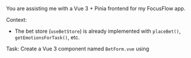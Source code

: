 You are assisting me with a Vue 3 + Pinia frontend for my FocusFlow app.

Context:
- The bet store (`useBetStore`) is already implemented with `placeBet()`, `getEmotionsForTask()`, etc.

Task:
Create a Vue 3 component named `BetForm.vue` using <script setup>.
Requirements:
1. Displays total logs, average per day, most common emotion, and recent trend with visual indicators
2. Bar chart showing all emotions logged with color coding (green for positive, red for negative, gray for neutral)
3. Side-by-side view of top 5 emotions logged before starting tasks vs after completing them
4. Handles loading, error, and empty states gracefully
5. Adapts to different screen sizes with a mobile-friendly layout
6. Color-coded trends (green for improving, red for declining, blue for stable)
7. Keep the design minimal — focus on functionality, not appearance.

Use best practices with `ref()`, `v-model`, and reactive data.
Return only the complete `BetForm.vue` file.